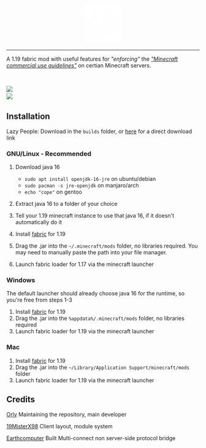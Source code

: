 <div align="center">
  <img src="https://github.com/AstralDB/TrollageClient/raw/main/src/main/resources/assets/vertex/icon.png" width="100">
</div>

------------

A 1.19 fabric mod with useful features for <i>"enforcing"</i> the <i>["Minecraft commercial use guidelines"](https://account.mojang.com/documents/commercial_guidelines#:~:text=sell%20entitlements%20that%20affect%20gameplay)</i> on certian Minecraft servers. 

<br>

<img src="https://img.shields.io/github/stars/AstralDB/TrollageClient?color=000000&style=for-the-badge"/><br>
<a href="https://github.com/AstralDB/TrollageClient/raw/main/bin/latest.jar">
  <img src="https://img.shields.io/github/downloads/AstralDB/TrollageClient/total?color=000000&style=for-the-badge&label=Downloads%20via%20releases">
</a>

## Installation

Lazy People:
Download in the `builds` folder, or [here](https://github.com/AstralDB/TrollageClient/raw/main/bin/latest.jar) for a direct download link


### GNU/Linux - Recommended 
1. Download java 16
   - `sudo apt install openjdk-16-jre` on ubuntu/debian
   - `sudo pacman -s jre-openjdk` on manjaro/arch
   - `echo "cope"` on gentoo

2. Extract java 16 to a folder of your choice
3. Tell your 1.19 minecraft instance to use that java 16, if it doesn't automatically do it
4. Install [fabric](https://fabricmc.net/use/) for 1.19
5. Drag the .jar into the `~/.minecraft/mods` folder, no libraries required. You may need to manually paste the path into your file manager. 
6. Launch fabric loader for 1.17 via the minecraft launcher


### Windows
The default launcher should already choose java 16 for the runtime, so you're free from steps 1-3
1. Install [fabric](https://fabricmc.net/use/) for 1.19
2. Drag the .jar into the `%appdata%/.minecraft/mods` folder, no libraries required
3. Launch fabric loader for 1.19 via the minecraft launcher


### Mac
1. Install [fabric](https://fabricmc.net/use/) for 1.19
2. Drag the .jar into the `~/Library/Application Support/minecraft/mods` folder
3. Launch fabric loader for 1.19 via the minecraft launcher


## Credits
[Orly](https://github.com/AstralDB) Maintaining the repository, main developer

[19MisterX98](https://github.com/19MisterX98) Client layout, module system

[Earthcomputer](https://github.com/Earthcomputer) Built Multi-connect non server-side protocol bridge
